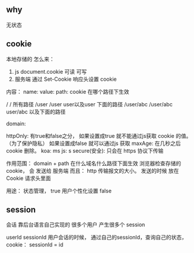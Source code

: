 ## why

无状态

## cookie

本地存储的
怎么来：
1. js document.cookie 可读 可写
2. 服务端  通过 Set-Cookie  响应头设置 cookie

内容：
name: 
value:
path:  cookie 在哪个路径下生效

/                          /             所有路径
/user                      /user         user以及user 下面的路径
/user/abc                  /user/abc     user/abc 以及下面的路径

domain:

httpOnly:   有true和false之分，  如果设置成true 就不能通过js获取 cookie 的值。（为了保护隐私）
                                如果设置成false 就可以通过js 获取
maxAge: 在几秒之后 cookie 删除。
koa: ms    js: s
secure(安全):   只会在 https 协议下传输



作用范围：
domain + path
在什么域名什么路径下面生效
浏览器检查存储的 cookie，  会 发送给 服务端
而且： http 传输报文的大小。
发送的时候 放在 Cookie 请求头里面

用途：
状态管理，       true
用户个性化设置    false



##  session
会话
靠后台语言自己实现的
很多个用户 产生很多个 session

userId
sessionId   用户会话的时候，  通过自己的sessionId，查询自己的状态，
cookie：  sessionId = id